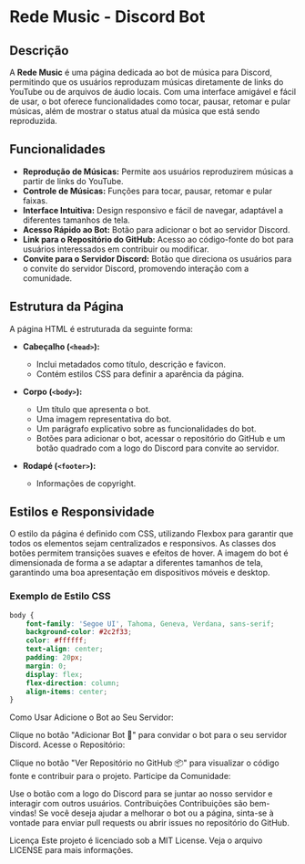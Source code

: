 # Rede Music - Discord Bot

## Descrição

A **Rede Music** é uma página dedicada ao bot de música para Discord, permitindo que os usuários reproduzam músicas diretamente de links do YouTube ou de arquivos de áudio locais. Com uma interface amigável e fácil de usar, o bot oferece funcionalidades como tocar, pausar, retomar e pular músicas, além de mostrar o status atual da música que está sendo reproduzida.

## Funcionalidades

- **Reprodução de Músicas:** Permite aos usuários reproduzirem músicas a partir de links do YouTube.
- **Controle de Músicas:** Funções para tocar, pausar, retomar e pular faixas.
- **Interface Intuitiva:** Design responsivo e fácil de navegar, adaptável a diferentes tamanhos de tela.
- **Acesso Rápido ao Bot:** Botão para adicionar o bot ao servidor Discord.
- **Link para o Repositório do GitHub:** Acesso ao código-fonte do bot para usuários interessados em contribuir ou modificar.
- **Convite para o Servidor Discord:** Botão que direciona os usuários para o convite do servidor Discord, promovendo interação com a comunidade.

## Estrutura da Página

A página HTML é estruturada da seguinte forma:

- **Cabeçalho (`<head>`):**
  - Inclui metadados como título, descrição e favicon.
  - Contém estilos CSS para definir a aparência da página.

- **Corpo (`<body>`):**
  - Um título que apresenta o bot.
  - Uma imagem representativa do bot.
  - Um parágrafo explicativo sobre as funcionalidades do bot.
  - Botões para adicionar o bot, acessar o repositório do GitHub e um botão quadrado com a logo do Discord para convite ao servidor.

- **Rodapé (`<footer>`):**
  - Informações de copyright.

## Estilos e Responsividade

O estilo da página é definido com CSS, utilizando Flexbox para garantir que todos os elementos sejam centralizados e responsivos. As classes dos botões permitem transições suaves e efeitos de hover. A imagem do bot é dimensionada de forma a se adaptar a diferentes tamanhos de tela, garantindo uma boa apresentação em dispositivos móveis e desktop.

### Exemplo de Estilo CSS

```css
body {
    font-family: 'Segoe UI', Tahoma, Geneva, Verdana, sans-serif;
    background-color: #2c2f33;
    color: #ffffff;
    text-align: center;
    padding: 20px;
    margin: 0;
    display: flex;
    flex-direction: column;
    align-items: center;
}
```

Como Usar
Adicione o Bot ao Seu Servidor:

Clique no botão "Adicionar Bot 🤖" para convidar o bot para o seu servidor Discord.
Acesse o Repositório:

Clique no botão "Ver Repositório no GitHub 📦" para visualizar o código fonte e contribuir para o projeto.
Participe da Comunidade:

Use o botão com a logo do Discord para se juntar ao nosso servidor e interagir com outros usuários.
Contribuições
Contribuições são bem-vindas! Se você deseja ajudar a melhorar o bot ou a página, sinta-se à vontade para enviar pull requests ou abrir issues no repositório do GitHub.

Licença
Este projeto é licenciado sob a MIT License. Veja o arquivo LICENSE para mais informações.
